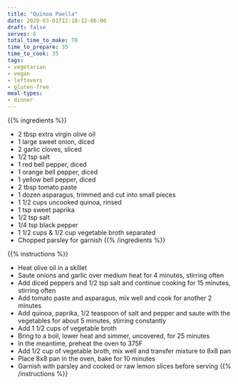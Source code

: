 ```yaml
---
title: "Quinoa Paella"
date: 2020-03-01T12:10:12-06:00
draft: false
serves: 6
total_time_to_make: 70
time_to_prepare: 35
time_to_cook: 35
tags:
- vegetarian
- vegan
- leftovers
- gluten-free
meal-types:
- dinner
---
```


{{% ingredients %}}
- 2 tbsp extra virgin olive oil
- 1 large sweet onion, diced
- 2 garlic cloves, sliced
- 1/2 tsp salt
- 1 red bell pepper, diced
- 1 orange bell pepper, diced
- 1 yellow bell pepper, diced
- 2 tbsp tomato paste
- 1 dozen asparagus, trimmed and cut into small pieces
- 1 1/2 cups uncooked quinoa, rinsed
- 1 tsp sweet paprika
- 1/2 tsp salt
- 1/4 tsp black pepper
- 1 1/2 cups & 1/2 cup vegetable broth separated
- Chopped parsley for garnish
{{% /ingredients %}}

{{% instructions %}}
- Heat olive oil in a skillet
- Saute onions and garlic over medium heat for 4 minutes, stirring often
- Add diced peppers and 1/2 tsp salt and continue cooking for 15 minutes, stirring often
- Add tomato paste and asparagus, mix well and cook for another 2 minutes
- Add quinoa, paprika, 1/2 teaspoon of salt and pepper and saute with the vegetables for about 5 minutes, stirring constantly
- Add 1 1/2 cups of vegetable broth
- Bring to a boil, lower heat and simmer, uncovered, for 25 minutes
- In the meantime, preheat the oven to 375F
- Add 1/2 cup of vegetable broth, mix well and transfer mixture to 8x8 pan
- Place 8x8 pan in the oven, bake for 10 minutes
- Garnish with parsley and cooked or raw lemon slices before serving
{{% /instructions %}}
